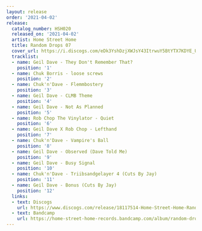 ```yaml
---
layout: release
order: '2021-04-02'
release:
  catalog_number: HSH020
  released_on: '2021-04-02'
  artist: Home Street Home
  title: Random Drops 07
  cover_url: https://i.discogs.com/eDk3YshDzjXWJsY43ItrwuY5BtYTX7KDYE_UkXVBWAo/rs:fit/g:sm/q:90/h:600/w:600/czM6Ly9kaXNjb2dz/LWRhdGFiYXNlLWlt/YWdlcy9SLTE4MTE3/NTE0LTE2MTczNjMz/ODYtNzg4Mi5qcGVn.jpeg
  tracklist:
  - name: Geil Dave - They Don't Remember That?
    position: '1'
  - name: Chuk Borris - loose screws
    position: '2'
  - name: Chuk'n'Dave - Flemmbostery
    position: '3'
  - name: Geil Dave - CLMB Theme
    position: '4'
  - name: Geil Dave - Not As Planned
    position: '5'
  - name: Rob Chop The Vinylator - Quiet
    position: '6'
  - name: Geil Dave X Rob Chop - Lefthand
    position: '7'
  - name: Chuk'n'Dave - Vampire's Ball
    position: '8'
  - name: Geil Dave - Observed (Dave Told Me)
    position: '9'
  - name: Geil Dave - Busy Signal
    position: '10'
  - name: Chuk'n'Dave - Triibsandgelayer 4 (Cuts By Jay)
    position: '11'
  - name: Geil Dave - Bonus (Cuts By Jay)
    position: '12'
  links:
  - text: Discogs
    url: https://www.discogs.com/release/18117514-Home-Street-Home-Random-Drops-07
  - text: Bandcamp
    url: https://home-street-home-records.bandcamp.com/album/random-drops-07
---
```

